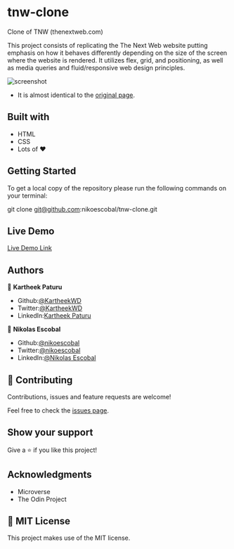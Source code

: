 # tnw-clone
Clone of TNW (thenextweb.com)

This project consists of replicating the The Next Web website putting emphasis on how it behaves differently depending on the size of the screen where the website is rendered. It utilizes flex, grid, and positioning, as well as media queries and fluid/responsive web design principles.

![screenshot](screenshot.png)

- It is almost identical to the [original page](https://thenextweb.com/).

## Built with

- HTML 
- CSS
- Lots of :heart: 

## Getting Started

To get a local copy of the repository please run the following commands on your terminal:

git clone git@github.com:nikoescobal/tnw-clone.git

## Live Demo

[Live Demo Link](https://rawcdn.githack.com/nikoescobal/tnw-clone/044aab6fe44927299ba33c5a3f5e9dea0f72c2a7/index.html)

## Authors

👤 **Kartheek Paturu**

- Github:[@KartheekWD](https://github.com/KartheekWD)
- Twitter:[@KartheekWD](https://twitter.com/KartheekWD)
- LinkedIn:[Kartheek Paturu](https://www.linkedin.com/in/kartheekwd)

👤 **Nikolas Escobal**

- Github:[@nikoescobal](https://github.com/nikoescobal/Youtubeclone-muhammed-niko/commits?author=nikoescobal)
- Twitter:[@nikoescobal](https://twitter.com/nikoescobal)
- LinkedIn:[@Nikolas Escobal](https://www.linkedin.com/in/nikolas-joseph-escobal/)

## 🤝 Contributing

Contributions, issues and feature requests are welcome!

Feel free to check the [issues page](issues/).

## Show your support

Give a ⭐️ if you like this project!

## Acknowledgments

- Microverse
- The Odin Project

## 📝 MIT License

This project makes use of the MIT license.
